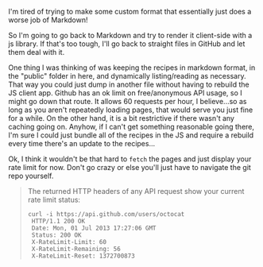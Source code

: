 I'm tired of trying to make some custom format
that essentially just does a worse job of Markdown!

So I'm going to go back to Markdown and try to render it client-side
with a js library. If that's too tough, I'll go back to straight files
in GitHub and let them deal with it.

One thing I was thinking of was keeping the recipes in markdown format, in the "public"
folder in here, and dynamically listing/reading as necessary. That way you could just
dump in another file without having to rebuild the JS client app. Github has an ok limit
on free/anonymous API usage, so I might go down that route. It allows 60 requests per
hour, I believe...so as long as you aren't repeatedly loading pages, that would serve
you just fine for a while. On the other hand, it is a bit restrictive if there wasn't
any caching going on. Anyhow, if I can't get something reasonable going there, I'm
sure I could just bundle all of the recipes in the JS and require a rebuild every time
there's an update to the recipes...

Ok, I think it wouldn't be that hard to `fetch` the pages and just display your rate limit for now. Don't go crazy or else you'll just have to navigate the git repo yourself.
> The returned HTTP headers of any API request show your current rate limit status:
> ```
> curl -i https://api.github.com/users/octocat
>  HTTP/1.1 200 OK
>  Date: Mon, 01 Jul 2013 17:27:06 GMT
>  Status: 200 OK
>  X-RateLimit-Limit: 60
>  X-RateLimit-Remaining: 56
>  X-RateLimit-Reset: 1372700873
>  ```